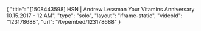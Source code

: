 {
    "title": "[1508443598] HSN | Andrew Lessman Your Vitamins Anniversary 10.15.2017 - 12 AM",
    "type": "solo",
    "layout": "iframe-static",
    "videoId": "123178688",
    "url": "\/tvpembed\/123178688"
}